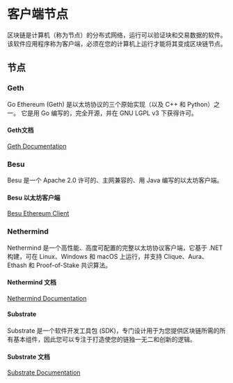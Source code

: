 # 客户端节点
区块链是计算机（称为节点）的分布式网络，运行可以验证块和交易数据的软件。 该软件应用程序称为客户端，必须在您的计算机上运行才能将其变成区块链节点。

## 节点

### Geth
Go Ethereum (Geth) 是以太坊协议的三个原始实现（以及 C++ 和 Python）之一。 它是用 Go 编写的，完全开源，并在 GNU LGPL v3 下获得许可。

#### Geth文档
[Geth Documentation](https://geth.ethereum.org/docs/)

### Besu
Besu 是一个 Apache 2.0 许可的、主网兼容的、用 Java 编写的以太坊客户端。

#### Besu 以太坊客户端
[Besu Ethereum Client](https://github.com/hyperledger/besu)

### Nethermind
Nethermind 是一个高性能、高度可配置的完整以太坊协议客户端，它基于 .NET 构建，可在 Linux、Windows 和 macOS 上运行，并支持 Clique、Aura、Ethash 和 Proof-of-Stake 共识算法。

#### Nethermind 文档
[Nethermind Documentation](https://docs.nethermind.io/nethermind/)
#### Substrate
Substrate 是一个软件开发工具包 (SDK)，专门设计用于为您提供区块链所需的所有基本组件，因此您可以专注于打造使您的链独一无二和创新的逻辑。

#### Substrate 文档
[Substrate Documentation](https://docs.substrate.io/quick-start/)